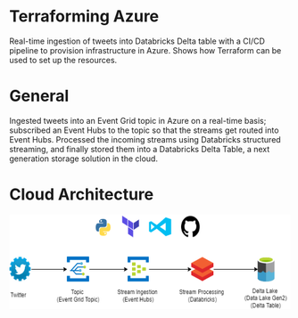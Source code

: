 # Terraforming Azure
Real-time ingestion of tweets into Databricks Delta table with a CI/CD pipeline to provision infrastructure in Azure. Shows how Terraform can be used to set up the resources.  

# General 
Ingested tweets into an Event Grid topic in Azure on a real-time basis; subscribed an Event Hubs to the topic so that the streams get routed into Event Hubs. Processed the incoming streams using Databricks structured streaming, and finally stored them into a Databricks Delta Table, a next generation storage solution in the cloud. 

# Cloud Architecture

<p align="center">
  <img width="600" height="170" src=./assets/Architecture.png>
</p>